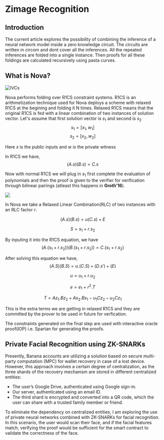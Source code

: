 # Zimage Recognition

## Introduction
The current article explores the possibility of combining the inference of a neural network model inside a zero knowledge circuit. The circuits are written in circom and dont cover all the inferences. All the repeated inferences are folded into a single instance. Then proofs for all these foldings are calculated recursively using pasta curves.

## What is Nova?
![IVCs]()


Nova performs folding over R1CS constraint systems. R1CS is an arithmetization technique used for Nova deploys a scheme with relaxed R1CS at the begining and folding it N times. Relaxed R1CS means that the original R1CS is fed with a linear combination of two instances of solution vector. Let's assume that first solution vector is $s_1$ and second is $s_2$
$$ s_1 = [x_1, w_1]  $$ $$s_2 = [x_2, w_2]$$

Here $x$ is the public inputs and $w$ is the private witness

In R1CS we have,
$$ (A.s) (B.s) = C.s$$

Now with normal R1CS we will plug in $s_1$ first complete the evaluation of polynomials and then the proof is given to the verifier for verification through bilinear pairings (atleast this happens in **Groth'16**). 

![](https://hackmd.io/_uploads/SJmHSEjD2.png)


In Nova we take a Relaxed Linear Combination(RLC) of two instances with an RLC factor $r$.

$$ (A.s) (B.s) = u(C.s) + E $$

$$ S= s_1+r.s_2 $$

By inputing it into the R1CS equation, we have 
$$ (A.(s_1+r.s_2))(B.(s_1+r.s_2)) = C.(s_1+r.s_2) $$

After solving this equation we have, 
$$ (A.S)(B.S) = u.(C.S) + (D.s') + (E) $$

$$ u = u_1 + r.u_2 $$

$$ e = e_1 + r^2.T $$

$$ T = Az_1.Bz_2 + As_2.Bs_1-u_1Cz_2-u_2Cz_1$$

This is the extra terms we are getting in relaxed R1CS and they are committed by the prover to be used in future for verfication. 

The constraints generated on the final step are used with interactive oracle proof(IOP) i.e. Spartan for generating the proofs.

## Private Facial Recognition using ZK-SNARKs

Presently, Banana accounts are utilizing a solution based on secure multi-party computation (MPC) for wallet recovery in case of a lost device. However, this approach involves a certain degree of centralization, as the three shards of the recovery mechanism are stored in different centralized entities:

- The user’s Google Drive, authenticated using Google sign-in.
- Our server, authenticated using an email ID.
- The third shard is encrypted and converted into a QR code, which the user can share with a trusted family member or friend.

To eliminate the dependency on centralized entities, I am exploring the use of private neural networks combined with ZK-SNARKs for facial recognition. In this scenario, the user would scan their face, and if the facial features match, verifying the proof would be sufficient for the smart contract to validate the correctness of the face.
